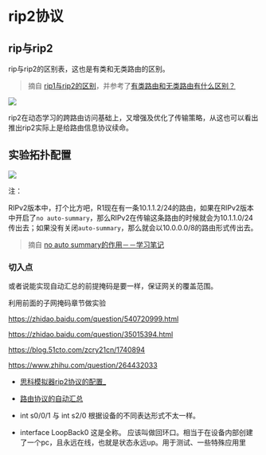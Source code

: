 # rip2协议

## rip与rip2

rip与rip2的区别表，这也是有类和无类路由的区别。

> 摘自 [rip1与rip2的区别](https://zhidao.baidu.com/question/5214089.html)，并参考了[有类路由和无类路由有什么区别？](https://learningnetwork.cisco.com/thread/15719)

![](https://i.postimg.cc/SxRNHSJk/b660.png)

rip2在动态学习的跨路由访问基础上，又增强及优化了传输策略，从这也可以看出推出rip2实际上是给路由信息协议续命。

## 实验拓扑配置

![](https://i.postimg.cc/tRnFZ2qM/Snipaste-2019-10-15-21-38-09.png)





注：

RIPv2版本中，打个比方吧，R1现在有一条10.1.1.2/24的路由，如果在RIPv2版本中开启了`no auto-summary`，那么RIPv2在传输这条路由的时候就会为10.1.1.0/24传出去；如果没有关闭`auto-summary`，那么就会以10.0.0.0/8的路由形式传出去。

> 摘自 [no auto summary的作用－－学习笔记](https://blog.51cto.com/zcry21cn/1740894)






### 切入点

或者说能实现自动汇总的前提掩码是要一样，保证网关的覆盖范围。

利用前面的子网掩码章节做实验

https://zhidao.baidu.com/question/540720999.html

https://zhidao.baidu.com/question/35015394.html

https://blog.51cto.com/zcry21cn/1740894

https://www.zhihu.com/question/264432033

* [思科模拟器rip2协议的配置_](https://jingyan.baidu.com/article/17bd8e522e5b8c85ab2bb8d2.html)
* [路由协议的自动汇总](https://zhidao.baidu.com/question/521435066.html)


* int s0/0/1 与 int s2/0 根据设备的不同表达形式不太一样。
* interface LoopBack0 这是全称。 应该叫做回环口。相当于在设备内部创建了一个pc，且永远在线，也就是状态永远up。用于测试、一些特殊应用里

